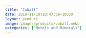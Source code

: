 ```yaml
---
title: "Cobalt"
date: 2018-11-19T10:47:58+10:00
layout: product
image: images/products/cobalt.webp
categories: ["Metals and Minerals"]
---
```

